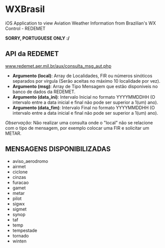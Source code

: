WXBrasil
========

iOS Application to view Aviation Weather Information from Brazilian's WX Control - REDEMET

**SORRY, PORTUGUESE ONLY :/**

API da REDEMET
--------------
www.redemet.aer.mil.br/aux/consulta_msg_aut.php

 - **Argumento (local)**: Array de
   Localidades, FIR ou números sinóticos
   separados por virgula (Serão aceitas
   no máximo 10 localidade por vez).
 - **Argumento (msg)**: Array de Tipo
   Mensagem que estão disponíveis no
   banco de dados da REDEMET.
 - **Argumento (data_ini)**: Intervalo
   Inicial no formato YYYYMMDDHH (O
   intervalo entre a data inicial e
   final não pode ser superior a 1(um)
   ano).
 - **Argumento (data_fim)**: Intervalo Final
   no formato YYYYMMDDHH (O intervalo
   entre a data inicial e final não pode
   ser superior a 1(um) ano).

*Observação:* Não realizar uma consulta onde o "local" não se relacione com o tipo de mensagem, por exemplo colocar uma FIR e solicitar um METAR.

MENSAGENS DISPONIBILIZADAS
--------------------------
 - aviso_aerodromo
 - airmet 
 - ciclone
 - cinzas
 - furacao
 - gamet
 - metar
 - pilot
 - sigwx     
 - sigmet   
 - synop 
 - taf
 - temp
 - tempestade
 - tornado
 - winten